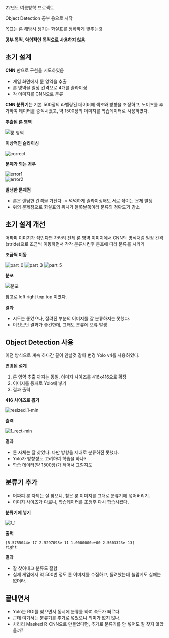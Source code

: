 ﻿---
date : 2022-12-24 21:00:00 +09:00
categories : [ML]
tags : [object-detection, yolo]
---

22년도 여름방학 프로젝트

Object Detection 공부 용으로 시작

목표는 룬 해방시 생기는 화살표를 정확하게 맞추는것
 

**공부 목적. 악의적인 목적으로 사용하지 않음**

## 초기 설계

**CNN** 만으로 구현을 시도하였음
 - 게임 화면에서 룬 영역을 추출
 - 룬 영역을 일정 간격으로 4개를 슬라이싱
 - 각 이미지를 CNN으로 분류

**CNN 분류기**는 기본 500장의 라벨링된 데이터에 색조와 방향을 조정하고, 
노이즈를 추가하여 데이터를 증식시켰고, 약 1500장의 이미지를 학습데이터로 사용하였다.

**추출된 룬 영역** 

![룬 영역](https://user-images.githubusercontent.com/42761686/209433667-57811e95-a002-431c-9843-9f687d90ef25.png)

**이상적인 슬라이싱**

![correct](https://user-images.githubusercontent.com/42761686/209433695-838e927a-6044-44b5-afe6-8305559aeffa.png)

**문제가 되는 경우**

![error1](https://user-images.githubusercontent.com/42761686/209433738-6d1f09e7-b02e-449b-933b-47601608b617.png)  	     
![error2](https://user-images.githubusercontent.com/42761686/209433751-96d8b5a2-ab40-44da-aacb-c8e1000117e2.png)




**발생한 문제점**

 - 룬은 랜덤한 간격을 가진다 -> 넉넉하게 슬라이싱해도 서로 섞이는 문제 발생
 - 위의 문제점으로 화살표의 위치가 들쭉날쭉이라 분류의 정확도가 감소

 

## 초기 설계 개선

어짜피 이미지가 섞인다면 차라리 전체 룬 영역 이미지에서 CNN의 방식처럼 일정 간격(stride)으로 
조금씩 이동하면서 각각 분류시킨후 분포에 따라 분류를 시키기

**조금씩 이동**

![part_0](https://user-images.githubusercontent.com/42761686/209433883-675ec463-1df7-47e3-8b2e-d57ce68014c3.png)
![part_3](https://user-images.githubusercontent.com/42761686/209433969-26365ec9-1b90-4066-8ad3-def43f61c375.png)
![part_5](https://user-images.githubusercontent.com/42761686/209434000-e92be8ec-2ae0-412a-aaa5-2a12904a6c13.png)

**분포**

![분포](https://user-images.githubusercontent.com/42761686/209434459-1947a600-33ff-4bbf-9e9c-73a083e630d3.png)

참고로 left right top top 이였다.

**결과**

 - 시도는 좋았으나, 잘려진 부분의 이미지를 잘 분류하지는 못했다.
 - 이전보단 결과가 좋긴한데,  그래도 분류에 오류 발생

## Object Detection 사용

이전 방식으로 계속 하다간 끝이 안날것 같아 변경
Yolo v4를 사용하였다.

**변경된 설계**
1. 룬 영역 추출 까지는 동일. 이미지 사이즈를 416x416으로 확장
2. 이미지를 통째로 Yolo에 넣기
3. 결과 출력

**416 사이즈로 뽑기**

![resized_1-min](https://user-images.githubusercontent.com/42761686/209434282-6e5fb520-63a7-4fa1-b3ba-4047141216b2.png)

**출력**

![1_rect-min](https://user-images.githubusercontent.com/42761686/209434261-ca9821e3-ed1a-47bd-8072-d5ebc00cb9a6.png)


**결과**

 - 룬 자체는 잘 찾았다. 다만 방향을 제대로 분류하진 못했다.
 - Yolo가 방향성도 고려하여 학습을 하나?
 - 학습 데이터(약 1500장)가 적어서 그럴지도

## 분류기 추가

 - 어짜피 룬 자체는 잘 찾으니, 찾은 룬 이미지를 그대로 분류기에 넣어버리기.
 - 이미지 사이즈가 다르니, 학습데이터를 조정후 다시 학습시켰다.

**분류기에 넣기**

 ![1_1](https://user-images.githubusercontent.com/42761686/209434393-c6867d01-c7be-48d7-8d53-328e0e38a0fa.png)  

**출력**

    [5.5755044e-17 2.5297098e-11 1.0000000e+00 2.5603323e-13] 
    right


**결과**

 - 잘 찾아내고 분류도 잘함 
 - 실제 게임에서 약 500번 정도 룬 이미지를 수집하고, 돌려봤는데 놀랍게도 실패는 없더라.

## 끝내면서

 - Yolo는 ROI를 찾으면서 동시에 분류를 하여 속도가 빠르다.
 - 근데 여기서는 분류기를 추가로 넣었으니 의미가 없지 않나.
 - 차라리 Masked R-CNN으로 만들었다면, 추가로 분류기를 안 넣어도 잘 찾지 않았을까?



